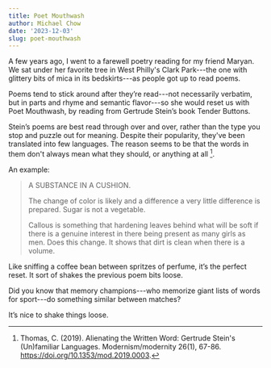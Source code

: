 ```yaml
---
title: Poet Mouthwash
author: Michael Chow
date: '2023-12-03'
slug: poet-mouthwash
---
```



A few years ago, I went to a farewell poetry reading for my friend Maryan. We sat under her favorite tree in West Philly's Clark Park---the one with glittery bits of mica in its bedskirts---as people got up to read poems.

Poems tend to stick around after they’re read---not necessarily verbatim, but in parts and rhyme and semantic flavor---so she would reset us with Poet Mouthwash, by reading from Gertrude Stein’s book Tender Buttons.

Stein’s poems are best read through over and over, rather than the type you stop and puzzle out for meaning.
Despite their popularity, they've been translated into few languages.
The reason seems to be that the words in them don't always mean what they should, or anything at all [^alienating].

An example:

> A SUBSTANCE IN A CUSHION.
> 
> 
> The change of color is likely and a difference a very little difference is prepared. Sugar is not a vegetable.
> 
> Callous is something that hardening leaves behind what will be soft if there is a genuine interest in there being present as many girls as men. Does this change. It shows that dirt is clean when there is a volume.
> 

Like sniffing a coffee bean between spritzes of perfume, it’s the perfect reset. It sort of shakes the previous poem bits loose.

Did you know that memory champions---who memorize giant lists of words for sport---do something similar between matches?

It’s nice to shake things loose.

[^alienating]: Thomas, C. (2019). Alienating the Written Word: Gertrude Stein's (Un)familiar Languages. Modernism/modernity 26(1), 67-86. https://doi.org/10.1353/mod.2019.0003.